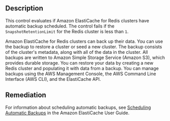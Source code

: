 ## Description

This control evaluates if Amazon ElastiCache for Redis clusters have automatic backup scheduled. The control fails if the `SnapshotRetentionLimit` for the Redis cluster is less than `1`.

Amazon ElastiCache for Redis clusters can back up their data. You can use the backup to restore a cluster or seed a new cluster. The backup consists of the cluster's metadata, along with all of the data in the cluster. All backups are written to Amazon Simple Storage Service (Amazon S3), which provides durable storage. You can restore your data by creating a new Redis cluster and populating it with data from a backup. You can manage backups using the AWS Management Console, the AWS Command Line Interface (AWS CLI), and the ElastiCache API.

## Remediation

For information about scheduling automatic backups, see [Scheduling Automatic Backups](https://docs.aws.amazon.com/AmazonElastiCache/latest/red-ug/backups-automatic.html) in the Amazon ElastiCache User Guide.